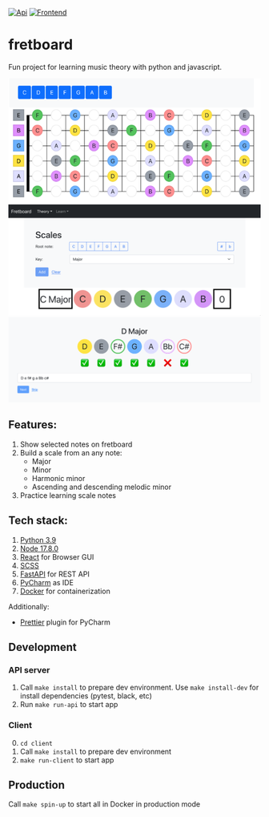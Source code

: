 [![Api](https://github.com/tpagit/fretboard/actions/workflows/api.yml/badge.svg?branch=main)](https://github.com/tpagit/fretboard/actions/workflows/api.yml)
[![Frontend](https://github.com/tpagit/fretboard/actions/workflows/frontend.yml/badge.svg?branch=main)](https://github.com/tpagit/fretboard/actions/workflows/frontend.yml)

# fretboard
Fun project for learning music theory with python and javascript.

![](docs/example-fretboard.png)
![](docs/example-theory-scales.png)
![](docs/example-learn-scales.png)

## Features:

1. Show selected notes on fretboard
2. Build a scale from an any note:
   * Major
   * Minor
   * Harmonic minor
   * Ascending and descending melodic minor
3. Practice learning scale notes

## Tech stack:
1. [Python 3.9](https://www.python.org/)
2. [Node 17.8.0](https://nodejs.org/en/)
3. [React](https://reactjs.org/) for Browser GUI
4. [SCSS](https://sass-lang.com/guide)
5. [FastAPI](https://fastapi.tiangolo.com) for REST API
6. [PyCharm](https://www.jetbrains.com/pycharm/) as IDE
7. [Docker](https://www.docker.com/) for containerization

Additionally:
* [Prettier](https://www.jetbrains.com/help/idea/prettier.html#prettier_before_you_start) plugin for PyCharm

## Development

### API server
1. Call `make install` to prepare dev environment. Use `make install-dev` for install dependencies (pytest, black, etc)
2. Run `make run-api` to start app

### Client
0. `cd client`
1. Call `make install` to prepare dev environment
2. `make run-client` to start app

## Production

Call `make spin-up` to start all in Docker in production mode

